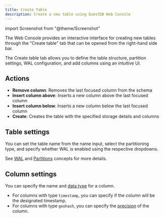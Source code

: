 ```yaml
---
title: Create Table
description: Create a new table using QuestDB Web Console
---
```


import Screenshot from "@theme/Screenshot"

The Web Console provides an interactive interface for creating new tables through the "Create table" tab that can be opened from the right-hand side bar.

<Screenshot
  alt="Screenshot of the create table tab"
  small
  src="images/docs/console/create-table-tab.webp"
  width={300}
/>

The Create table tab allows you to define the table structure, partition settings, WAL configuration, and add columns using an intuitive UI.

<Screenshot
  alt="Screenshot of the create table panel"
  height={495}
  small
  src="images/docs/console/create-table.webp"
  width={455}
/>


## Actions
- **Remove column**: Removes the last focused column from the schema
- **Insert column above**: Inserts a new column above the last focused column
- **Insert column below**: Inserts a new column below the last focused column
- **Create**: Creates the table with the specified storage details and columns

## Table settings
You can set the table name from the name input, select the partitioning type, and specify whether WAL is enabled using the respective dropdowns.

See [WAL](/docs/concept/write-ahead-log/) and [Partitions](/docs/concept/partitions/) concepts for more details.

## Column settings
You can specify the name and [data type](/docs/reference/sql/datatypes/) for a column.
- For columns with type `timestamp`, you can specify if the column will be the designated timestamp.
- For columns with type `geohash`, you can specify the [precision](/docs/concept/geohashes/#specifying-geohash-precision) of the column.

